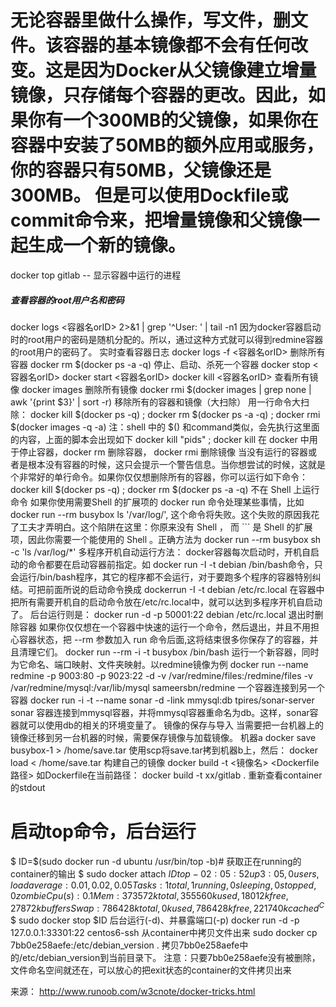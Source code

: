 无论容器里做什么操作，写文件，删文件。该容器的基本镜像都不会有任何改变。这是因为Docker从父镜像建立增量镜像，只存储每个容器的更改。因此，如果你有一个300MB的父镜像，如果你在容器中安装了50MB的额外应用或服务，你的容器只有50MB，父镜像还是300MB。 但是可以使用Dockfile或commit命令来，把增量镜像和父镜像一起生成一个新的镜像。
========================================================================================
docker top gitlab -- 显示容器中运行的进程
##### 查看容器的root用户名和密码
docker logs <容器名orID> 2>&1 | grep '^User: ' | tail -n1
因为docker容器启动时的root用户的密码是随机分配的。所以，通过这种方式就可以得到redmine容器的root用户的密码了。
实时查看容器日志
docker logs -f <容器名orID>
删除所有容器
docker rm $(docker ps -a -q)
停止、启动、杀死一个容器
docker stop <容器名orID>
docker start <容器名orID>
docker kill <容器名orID>
查看所有镜像
docker images
删除所有镜像
docker rmi $(docker images | grep none | awk '{print $3}' | sort -r)
移除所有的容器和镜像（大扫除）
用一行命令大扫除：
docker kill $(docker ps -q) ; docker rm $(docker ps -a -q) ; docker rmi $(docker images -q -a)
注：shell 中的 $() 和command类似，会先执行这里面的内容，上面的脚本会出现如下 docker kill "pids" ; docker kill 在 docker 中用于停止容器，docker rm 删除容器， docker rmi 删除镜像
当没有运行的容器或者是根本没有容器的时候，这只会提示一个警告信息。当你想尝试的时候，这就是个非常好的单行命令。如果你仅仅想删除所有的容器，你可以运行如下命令：
docker kill $(docker ps -q) ; docker rm $(docker ps -a -q) 
不在 Shell 上运行命令
如果你使用需要Shell 的扩展项的 docker run 命令处理某些事情，比如 docker run --rm busybox ls '/var/log/', 这个命令将失败。这个失败的原因我花了工夫才弄明白。这个陷阱在这里：你原来没有 Shell ， 而 ``` 是 Shell 的扩展项，因此你需要一个能使用的 Shell 。正确方法为
docker run --rm busybox sh -c 'ls /var/log/*'
多程序开机自动运行方法：
docker容器每次启动时，开机自启动的命令都要在启动容器前指定。如 docker run -I -t debian /bin/bash命令，只会运行/bin/bash程序，其它的程序都不会运行，对于要跑多个程序的容器特别纠结。可把前面所说的启动命令换成
dockerrun -I -t debian /etc/rc.local
在容器中把所有需要开机自的启动命令放在/etc/rc.local中，就可以达到多程序开机自启动了。
后台运行则是：
docker run -d -p 50001:22 debian /etc/rc.local
退出时删除容器
如果你仅仅想在一个容器中快速的运行一个命令，然后退出，并且不用担心容器状态，把 --rm 参数加入 run 命令后面,这将结束很多你保存了的容器，并且清理它们。
docker run --rm -i -t busybox /bin/bash
运行一个新容器，同时为它命名、端口映射、文件夹映射。以redmine镜像为例
docker run --name redmine -p 9003:80 -p 9023:22 -d -v /var/redmine/files:/redmine/files -v /var/redmine/mysql:/var/lib/mysql sameersbn/redmine
一个容器连接到另一个容器
docker run -i -t --name sonar -d -link mmysql:db   tpires/sonar-server
sonar
容器连接到mmysql容器，并将mmysql容器重命名为db。这样，sonar容器就可以使用db的相关的环境变量了。
镜像的保存与导入
当需要把一台机器上的镜像迁移到另一台机器的时候，需要保存镜像与加载镜像。 机器a
docker save busybox-1 > /home/save.tar
使用scp将save.tar拷到机器b上，然后：
docker load < /home/save.tar
构建自己的镜像
docker build -t <镜像名> <Dockerfile路径>
如Dockerfile在当前路径：
docker build -t xx/gitlab .
重新查看container的stdout
# 启动top命令，后台运行
$ ID=$(sudo docker run -d ubuntu /usr/bin/top -b)# 获取正在running的container的输出
$ sudo docker attach $ID
top - 02:05:52 up  3:05,  0 users,  load average: 0.01, 0.02, 0.05Tasks:   1 total,   1 running,   0 sleeping,   0 stopped,   0 zombie
Cpu(s):  0.1%us,  0.2%sy,  0.0%ni, 99.7%id,  0.0%wa,  0.0%hi,  0.0%si,  0.0%st
Mem:    373572k total,   355560k used,    18012k free,    27872k buffers
Swap:   786428k total,        0k used,   786428k free,   221740k cached
^C$
$ sudo docker stop $ID
后台运行(-d)、并暴露端口(-p)
docker run -d -p 127.0.0.1:33301:22 centos6-ssh
从container中拷贝文件出来
sudo docker cp 7bb0e258aefe:/etc/debian_version .
拷贝7bb0e258aefe中的/etc/debian_version到当前目录下。
注意：只要7bb0e258aefe没有被删除，文件命名空间就还在，可以放心的把exit状态的container的文件拷贝出来

来源： http://www.runoob.com/w3cnote/docker-tricks.html
